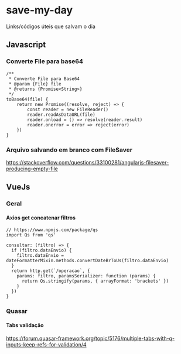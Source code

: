 # save-my-day
Links/códigos úteis que salvam o dia

## Javascript

### Converte File para base64
```
/**
 * Converte File para Base64
 * @param {File} file
 * @returns {Promise<String>}
 */
toBase64(file) {
    return new Promise((resolve, reject) => {
        const reader = new FileReader()
        reader.readAsDataURL(file)
        reader.onload = () => resolve(reader.result)
        reader.onerror = error => reject(error)
    })
}
```

### Arquivo salvando em branco com FileSaver
https://stackoverflow.com/questions/33100281/angularjs-filesaver-producing-empty-file

## VueJs
### Geral
#### Axios get concatenar filtros
```
// https://www.npmjs.com/package/qs
import Qs from 'qs'

consultar: (filtro) => {
  if (filtro.dataEnvio) {
    filtro.dataEnvio = dateFormatterMixin.methods.convertDateBrToUs(filtro.dataEnvio)
  }
  return http.get(`/operacao`, {
    params: filtro, paramsSerializer: function (params) { 
      return Qs.stringify(params, { arrayFormat: 'brackets' })
    }
  })
}

```


### Quasar

#### Tabs validação
https://forum.quasar-framework.org/topic/5176/multiple-tabs-with-q-inputs-keep-refs-for-validation/4


